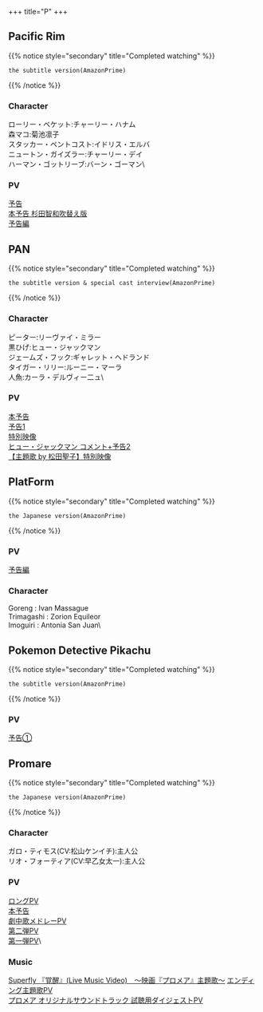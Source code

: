 +++
title="P"
+++

## Pacific Rim
{{% notice style="secondary" title="Completed watching" %}}
```
the subtitle version(AmazonPrime)
```
{{% /notice %}}
### Character
ローリー・ベケット:チャーリー・ハナム\
森マコ:菊池凛子\
スタッカー・ペントコスト:イドリス・エルバ\
ニュートン・ガイズラー:チャーリー・デイ\
ハーマン・ゴットリーブ:バーン・ゴーマン\
### PV
[予告](https://youtu.be/rsND07THcBI)\
[本予告 杉田智和吹替え版](https://youtu.be/4Vjy1P7j3ms)\
[予告編](https://youtu.be/LIw5DFz0ObQ)

## PAN
{{% notice style="secondary" title="Completed watching" %}}
```
the subtitle version & special cast interview(AmazonPrime)
```
{{% /notice %}}
### Character
ピーター:リーヴァイ・ミラー\
黒ひげ:ヒュー・ジャックマン\
ジェームズ・フック:ギャレット・ヘドランド\
タイガー・リリー:ルーニー・マーラ\
人魚:カーラ・デルヴィー二ュ\

### PV
[本予告](https://youtu.be/5w7gyi4IKjE)\
[予告1](https://youtu.be/-UgrwHsifXQ)\
[特別映像](https://youtu.be/0KmMkmRJl6c)\
[ヒュー・ジャックマン コメント+予告2](https://youtu.be/V_G2GUZ4GtY)\
[【主題歌 by 松田聖子】特別映像](https://youtu.be/28AvwxnY_AU)

  

## PlatForm
{{% notice style="secondary" title="Completed watching" %}}
```
the Japanese version(AmazonPrime)
```
{{% /notice %}}
### PV
[予告編](https://youtu.be/qgav79qXDlg)

### Character
Goreng : Ivan Massague\
Trimagashi : Zorion Equileor\
Imoguiri : Antonia San Juan\

  


## Pokemon Detective Pikachu
{{% notice style="secondary" title="Completed watching" %}}
```
the subtitle version(AmazonPrime)
```
{{% /notice %}}
### PV
[予告①](https://www.youtube.com/watch?v=QiAaZ9kR7G4)



## Promare
{{% notice style="secondary" title="Completed watching" %}}
```
the Japanese version(AmazonPrime)
```
{{% /notice %}}
### Character
ガロ・ティモス(CV:松山ケンイチ):主人公\
リオ・フォーティア(CV:早乙女太一):主人公

### PV
[ロングPV](https://youtu.be/Q1z8XFR3nNg)\
[本予告](https://youtu.be/2supSiC27XU)\
[劇中歌メドレーPV](https://youtu.be/szgGxKECtWs)\
[第二弾PV](https://youtu.be/RzFFaLB6fHw)\
[第一弾PV](https://youtu.be/rWxUaUU4Heg)\

  
### Music
[Superfly 『覚醒』(Live Music Video)　〜映画『プロメア』主題歌〜](https://youtube.com/watch?v=3VIpDJyQ-BA)
[エンディング主題歌PV](https://youtu.be/3VZj-Y9Uq8Y)\
[プロメア オリジナルサウンドトラック 試聴用ダイジェストPV](https://youtu.be/q9JRlo3XSOc)


